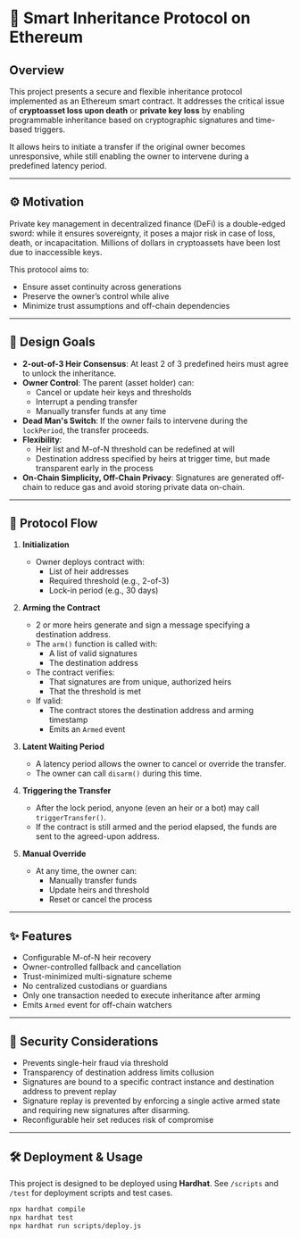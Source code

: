 # 🧬 Smart Inheritance Protocol on Ethereum

## Overview

This project presents a secure and flexible inheritance protocol implemented as an Ethereum smart contract. It addresses the critical issue of **cryptoasset loss upon death** or **private key loss** by enabling programmable inheritance based on cryptographic signatures and time-based triggers.

It allows heirs to initiate a transfer if the original owner becomes unresponsive, while still enabling the owner to intervene during a predefined latency period.

---

## ⚙️ Motivation

Private key management in decentralized finance (DeFi) is a double-edged sword: while it ensures sovereignty, it poses a major risk in case of loss, death, or incapacitation. Millions of dollars in cryptoassets have been lost due to inaccessible keys.

This protocol aims to:
- Ensure asset continuity across generations
- Preserve the owner’s control while alive
- Minimize trust assumptions and off-chain dependencies

---

## 🧩 Design Goals

- **2-out-of-3 Heir Consensus**: At least 2 of 3 predefined heirs must agree to unlock the inheritance.
- **Owner Control**: The parent (asset holder) can:
  - Cancel or update heir keys and thresholds
  - Interrupt a pending transfer
  - Manually transfer funds at any time
- **Dead Man's Switch**: If the owner fails to intervene during the `lockPeriod`, the transfer proceeds.
- **Flexibility**:
  - Heir list and M-of-N threshold can be redefined at will
  - Destination address specified by heirs at trigger time, but made transparent early in the process
- **On-Chain Simplicity, Off-Chain Privacy**: Signatures are generated off-chain to reduce gas and avoid storing private data on-chain.

---

## 🔐 Protocol Flow

1. **Initialization**  
   - Owner deploys contract with:
     - List of heir addresses
     - Required threshold (e.g., 2-of-3)
     - Lock-in period (e.g., 30 days)

2. **Arming the Contract**  
   - 2 or more heirs generate and sign a message specifying a destination address.
   - The `arm()` function is called with:
     - A list of valid signatures
     - The destination address
   - The contract verifies:
     - That signatures are from unique, authorized heirs
     - That the threshold is met
   - If valid:
     - The contract stores the destination address and arming timestamp
     - Emits an `Armed` event

3. **Latent Waiting Period**  
   - A latency period allows the owner to cancel or override the transfer.
   - The owner can call `disarm()` during this time.

4. **Triggering the Transfer**  
   - After the lock period, anyone (even an heir or a bot) may call `triggerTransfer()`.
   - If the contract is still armed and the period elapsed, the funds are sent to the agreed-upon address.

5. **Manual Override**  
   - At any time, the owner can:
     - Manually transfer funds
     - Update heirs and threshold
     - Reset or cancel the process

---

## ✨ Features

- Configurable M-of-N heir recovery
- Owner-controlled fallback and cancellation
- Trust-minimized multi-signature scheme
- No centralized custodians or guardians
- Only one transaction needed to execute inheritance after arming
- Emits `Armed` event for off-chain watchers

---

## 🔐 Security Considerations

- Prevents single-heir fraud via threshold
- Transparency of destination address limits collusion
- Signatures are bound to a specific contract instance and destination address to prevent replay
- Signature replay is prevented by enforcing a single active armed state and requiring new signatures after disarming.
- Reconfigurable heir set reduces risk of compromise

---

## 🛠 Deployment & Usage

This project is designed to be deployed using **Hardhat**. See `/scripts` and `/test` for deployment scripts and test cases.

```bash
npx hardhat compile
npx hardhat test
npx hardhat run scripts/deploy.js

